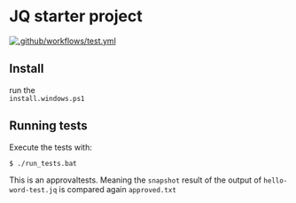 # JQ starter project
[![.github/workflows/test.yml](../../actions/workflows/test.yml/badge.svg)](../../actions/workflows/test.yml)

## Install

run the   
`install.windows.ps1`

## Running tests

Execute the tests with:

```bash
$ ./run_tests.bat
```

This is an approvaltests. Meaning the `snapshot` result of the output of `hello-word-test.jq` is compared again `approved.txt`
